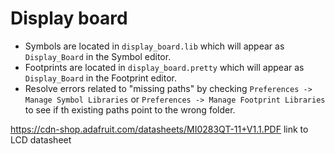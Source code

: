 # Display board
* Symbols are located in `display_board.lib` which will appear as `Display_Board` in the Symbol editor.
* Footprints are located in `display_board.pretty` which will appear as `Display_Board` in the Footprint editor.
* Resolve errors related to "missing paths" by checking `Preferences -> Manage Symbol Libraries` or `Preferences -> Manage Footprint Libraries` to see if th existing paths point to the wrong folder.


https://cdn-shop.adafruit.com/datasheets/MI0283QT-11+V1.1.PDF
link to LCD datasheet
